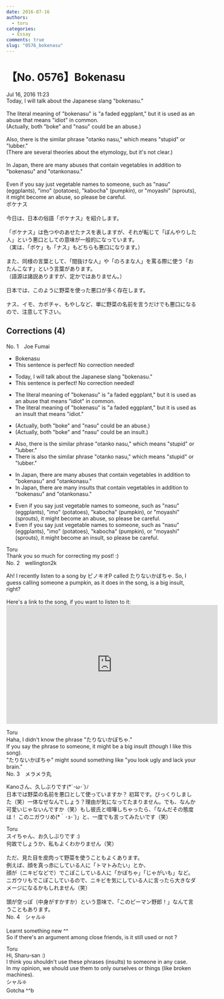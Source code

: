 ```yaml
---
date: 2016-07-16
authors:
  - toru
categories:
  - Essay
comments: true
slug: "0576_bokenasu"
---
```


# 【No. 0576】Bokenasu
<div class="date">Jul 16, 2016 11:23</div>
<div id="post"><div id="body_show_ori">
Today, I will talk about the Japanese slang "bokenasu."<br/><br/>The literal meaning of "bokenasu" is "a faded eggplant," but it is used as an abuse that means "idiot" in common.<br/>(Actually, both "boke" and "nasu" could be an abuse.)<br/><br/>Also, there is the similar phrase "otanko nasu," which means "stupid" or "lubber."<br/>(There are several theories about the etymology, but it's not clear.)<br/><br/>In Japan, there are many abuses that contain vegetables in addition to "bokenasu" and "otankonasu."<br/><br/>Even if you say just vegetable names to someone, such as "nasu" (eggplants), "imo" (potatoes), "kabocha" (pumpkin), or "moyashi" (sprouts), it might become an abuse, so please be careful.
</div></div>

<!-- more -->

<div id="post_ja"><div id="body_show_mo">
ボケナス<br/><br/>今日は、日本の俗語「ボケナス」を紹介します。<br/><br/>「ボケナス」は色つやのあせたナスを表しますが、それが転じて「ぼんやりした人」という悪口としての意味が一般的になっています。<br/>（実は、「ボケ」も「ナス」もどちらも悪口になります。）<br/><br/>また、同様の言葉として、「間抜けな人」や「のろまな人」を罵る際に使う「おたんこなす」という言葉があります。<br/>（語源は諸説ありますが、定かではありません。）<br/><br/>日本では、このように野菜を使った悪口が多く存在します。<br/><br/>ナス、イモ、カボチャ、もやしなど、単に野菜の名前を言うだけでも悪口になるので、注意して下さい。
</div></div>

## Corrections (4)
<div id="block"><div class="first_name"> No. 1　<span class="just_name">Joe Fumai</span></div><div id="block2">
<ul class="correction_field">
<li class="incorrect">Bokenasu</li>
<li class="corrected perfect">This sentence is perfect! No correction needed!</li>
</ul>
<ul class="correction_field">
<li class="incorrect">Today, I will talk about the Japanese slang "bokenasu."</li>
<li class="corrected perfect">This sentence is perfect! No correction needed!</li>
</ul>
<ul class="correction_field">
<li class="incorrect">The literal meaning of "bokenasu" is "a faded eggplant," but it is used as an abuse that means "idiot" in common.</li>
<li class="corrected correct">
The literal meaning of "bokenasu" is "a faded eggplant," but it is used as an insult that means "idiot."
</li>
</ul>
<ul class="correction_field">
<li class="incorrect">(Actually, both "boke" and "nasu" could be an abuse.)</li>
<li class="corrected correct">
(Actually, both "boke" and "nasu" could be an insult.)
</li>
</ul>
<ul class="correction_field">
<li class="incorrect">Also, there is the similar phrase "otanko nasu," which means "stupid" or "lubber."</li>
<li class="corrected correct">
There is also the similar phrase "otanko nasu," which means "stupid" or "lubber."
</li>
</ul>
<ul class="correction_field">
<li class="incorrect">In Japan, there are many abuses that contain vegetables in addition to "bokenasu" and "otankonasu."</li>
<li class="corrected correct">
In Japan, there are many insults that contain vegetables in addition to "bokenasu" and "otankonasu."
</li>
</ul>
<ul class="correction_field">
<li class="incorrect">Even if you say just vegetable names to someone, such as "nasu" (eggplants), "imo" (potatoes), "kabocha" (pumpkin), or "moyashi" (sprouts), it might become an abuse, so please be careful.</li>
<li class="corrected correct">
Even if you say just vegetable names to someone, such as "nasu" (eggplants), "imo" (potatoes), "kabocha" (pumpkin), or "moyashi" (sprouts), it might become an insult, so please be careful.
</li>
</ul>
</div><div class="name"><span class="just_name">Toru</span><br>
Thank you so much for correcting my post! :)
</div>
</div>
<div id="block"><div class="first_name"> No. 2　<span class="just_name">wellington2k</span></div><div id="block2">
<p class="comment_small">
 Ah! I recently listen to a song by ピノキオP called たりないかぼちゃ. So, I guess calling someone a pumpkin, as it does in the song, is a big insult, right?
 <br/>
 <br/>
 Here's a link to the song, if you want to listen to it:
 <object height="315" width="560">
  <param name="movie" value="https://www.youtube.com/v/A8hnlbtMsUs"/>
  <embed height="315" src="https://www.youtube.com/v/A8hnlbtMsUs" type="application/x-shockwave-flash" width="560"/>
 </object>
</p>

</div><div class="name"><span class="just_name">Toru</span><br>
Haha, I didn't know the phrase "たりないかぼちゃ."<br/>If you say the phrase to someone, it might be a big insult (though I like this song).<br/>"たりないかぼちゃ" might sound something like "you look ugly and lack your brain." 
</div>
</div>
<div id="block"><div class="first_name"> No. 3　<span class="just_name">メラメラ丸</span></div><div id="block2">
<p class="comment_small">
 Kanoさん、久しぶりです(*`･ω･´)ﾉ
 <br/>
 日本では野菜の名前を悪口として使っていますか？ 初耳です。びっくりしました（笑）一体なぜなんでしょう？理由が気になってたまりません。でも、なんか可愛いじゃないんですか（笑）もし彼氏と喧嘩しちゃったら、「なんだその態度は！ このニガウリめ(*｀･з･´)」と、一度でも言ってみたいです（笑）
</p>

</div><div class="name"><span class="just_name">Toru</span><br>
スイちゃん、お久しぶりです :)<br/>何故でしょうか、私もよくわかりません（笑）<br/><br/>ただ、見た目を皮肉って野菜を使うこともよくあります。<br/>例えば、顔を真っ赤にしている人に「トマトみたい」とか、<br/>顔が（ニキビなどで）でこぼこしている人に「かぼちゃ」「じゃがいも」など。<br/>ニガウリもでこぼこしているので、ニキビを気にしている人に言ったら大きなダメージになるかもしれません（笑）<br/><br/>頭が空っぽ（中身がすかすか）という意味で、「このピーマン野郎！」なんて言うこともあります。
</div>
</div>
<div id="block"><div class="first_name"> No. 4　<span class="just_name">シャル❇️</span></div><div id="block2">
<p class="comment_small">
 Learnt something new ^^
 <br/>
 So if there's an argument among close friends, is it still used or not ?
</p>

</div><div class="name"><span class="just_name">Toru</span><br>
Hi, Sharu-san :)<br/>I think you shouldn't use these phrases (insults) to someone in any case.<br/>In my opinion, we should use them to only ourselves or things (like broken machines).
</div>
<div class="name"><span class="just_name">シャル❇️</span><br>
Gotcha ^^b
</div>
</div>
